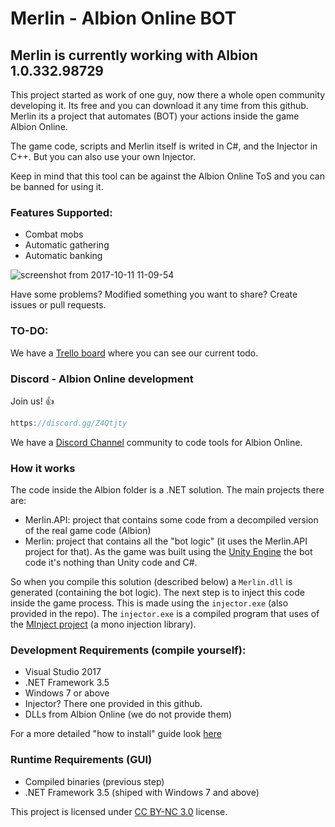 # Merlin - Albion Online BOT

## Merlin is currently working with Albion 1.0.332.98729

This project started as work of one guy, now there a whole open community developing it. Its free and you can download it any time from this github. Merlin its a project that automates (BOT) your actions inside the game Albion Online.

The game code, scripts and Merlin itself is writed in C#, and the Injector in C++. But you can also use your own Injector.

Keep in mind that this tool can be against the Albion Online ToS and you can be banned for using it.

### Features Supported:
 * Combat mobs
 * Automatic gathering
 * Automatic banking 

![screenshot from 2017-10-11 11-09-54](https://user-images.githubusercontent.com/1520059/31459703-587317c2-ae9a-11e7-8cb4-923aa9512375.png)

Have some problems? Modified something you want to share? Create issues or pull requests.

### TO-DO:

We have a [Trello board](https://trello.com/b/eGLVeGbL/merlin) where you can see our current todo.

### Discord - Albion Online development

Join us! :+1:

```javascript
https://discord.gg/Z4Qtjty
```

We have a [Discord Channel](https://discord.gg/Z4Qtjty) community to code tools for Albion Online.

### How it works

The code inside the Albion folder is a .NET solution. The main projects there are:
* Merlin.API: project that contains some code from a decompiled version of the real game code (Albion)
* Merlin: project that contains all the "bot logic" (it uses the Merlin.API project for that). As the game was built using the [Unity Engine](https://unity3d.com/pt) the bot code it's nothing than Unity code and C#. 

So when you compile this solution (described below) a `Merlin.dll` is generated (containing the bot logic). The next step is to inject this code inside the game process. This is made using the `injector.exe` (also provided in the repo). The `injector.exe` is a compiled program that uses of the [MInject project](https://github.com/EquiFox/MInject) (a mono injection library).

### Development Requirements (compile yourself):

 * Visual Studio 2017
 * .NET Framework 3.5
 * Windows 7 or above
 * Injector? There one provided in this github.
 * DLLs from Albion Online (we do not provide them)

For a more detailed "how to install" guide look [here](https://github.com/klukule/merlin/wiki/%5BMerlin%5D-How-to-Download-&-Install)
  
### Runtime Requirements (GUI)
 
 * Compiled binaries (previous step)
 * .NET Framework 3.5 (shiped with Windows 7 and above)
 
 
This project is licensed under [CC BY-NC 3.0](https://creativecommons.org/licenses/by-nc/3.0/legalcode) license.

